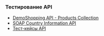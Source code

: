 ### Тестирование API
* [DemoShopping API - Products Collection](https://www.postman.com/nagornovajulija/workspace/my-workspace/collection/40973856-becc4b64-169d-4915-a8ce-7d6c87e85119?action=share&creator=40973856&active-environment=40973856-9b6bd3a4-43b4-4579-93eb-03fafa36eab3)
* [SOAP Country Information API](https://www.postman.com/nagornovajulija/workspace/my-workspace/collection/40973856-f63c2752-fcbc-4a46-bcc8-d694997c0f95?action=share&creator=40973856&active-environment=40973856-9b6bd3a4-43b4-4579-93eb-03fafa36eab3)
* [Тест-кейсы API](https://github.com/NagornovaQA/api/blob/main/API%20Testing%20-%20Julia%20Nagornova.pdf)
